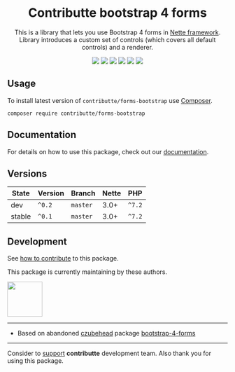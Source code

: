 <h1 align=center>Contributte bootstrap 4 forms</h1>

<p align=center>
    This is a library that lets you use Bootstrap 4 forms in 
    <a href="http://nette.org">Nette framework</a>. <br>
    Library introduces a custom set of controls 
    (which covers all default controls) and a renderer.
</p>

<p align=center>
    <a href="https://packagist.org/packages/contributte/forms-bootstrap"><img src="https://img.shields.io/packagist/l/contributte/forms-bootstrap.svg?style=flat-square"></a>
    <a href="https://travis-ci.org/contributte/forms-bootstrap"><img src="https://travis-ci.org/contributte/forms-bootstrap.svg?branch=master"></a>
    <a href="https://packagist.org/packages/contributte/forms-bootstrap"><img src="https://img.shields.io/packagist/dm/contributte/forms-bootstrap.svg?style=flat-square"></a>
    <a href="https://packagist.org/packages/contributte/forms-bootstrap"><img src="https://img.shields.io/packagist/v/contributte/forms-bootstrap.svg?style=flat-square"></a>
    <a href="https://github.com/phpstan/phpstan"><img src="https://img.shields.io/badge/PHPStan-enabled-brightgreen.svg?style=flat-square"></a>
    <a href="http://bit.ly/ctteg"><img src="https://img.shields.io/gitter/room/contributte/contributte.svg?style=flat-square"></a>
<p>

## Usage

To install latest version of `contributte/forms-bootstrap` use [Composer](https://getcomposer.com).

```
composer require contributte/forms-bootstrap
```

## Documentation

For details on how to use this package, check out our [documentation](.docs).

## Versions

| State       | Version       | Branch   | Nette | PHP     |
|-------------|---------------|----------|-------|---------|
| dev         | `^0.2`        | `master` | 3.0+  | `^7.2`  |
| stable      | `^0.1`        | `master` | 3.0+  | `^7.2`  |

## Development

See [how to contribute](https://contributte.org/contributing.html) to this package.

This package is currently maintaining by these authors.

<a href="https://github.com/dakorpar">
 <img width="80" height="80" src="https://avatars0.githubusercontent.com/u/9303856?v=3&s=80">
</a>

-----


- Based on abandoned [czubehead](https://petrcech.eu) package [bootstrap-4-forms](https://github.com/czubehead/bootstrap-4-forms) 

------
Consider to [support](https://contributte.org/partners.html) **contributte** development team.
Also thank you for using this package.
